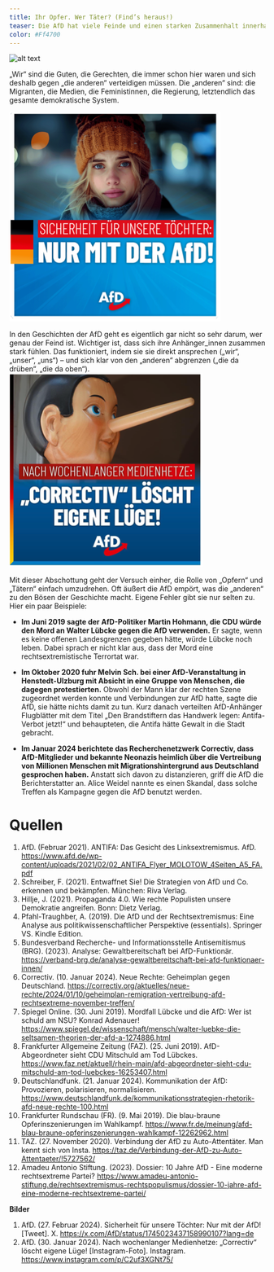 ```yaml
---
title: Ihr Opfer. Wer Täter? (Find’s heraus!)
teaser: Die AfD hat viele Feinde und einen starken Zusammenhalt innerhalb ihrer Community. Wie sie das schafft, liest du hier.
color: #Ff4700
---
```


![alt text](images/Headlines/Headline_Taeter.png)

„Wir“ sind die Guten, die Gerechten, die immer schon hier waren und sich deshalb gegen „die anderen“ verteidigen müssen. Die „anderen“ sind: die Migranten, die Medien, die Feministinnen, die Regierung, letztendlich das gesamte demokratische System. 

![alt text](../images/assets/opfer1.png)

In den Geschichten der AfD geht es eigentlich gar nicht so sehr darum, wer genau der Feind ist. Wichtiger ist, dass sich ihre Anhänger_innen zusammen stark fühlen. Das funktioniert, indem sie sie direkt ansprechen („wir“, „unser“, „uns“) – und sich klar von den „anderen“ abgrenzen („die da drüben“, „die da oben“). 
![alt text](../images/assets/opfer2.png)

Mit dieser Abschottung geht der Versuch einher, die Rolle von „Opfern“ und „Tätern“ einfach umzudrehen. Oft äußert die AfD empört, was die „anderen“ zu den Bösen der Geschichte macht. Eigene Fehler gibt sie nur selten zu. Hier ein paar Beispiele:

- **Im Juni 2019 sagte der AfD-Politiker Martin Hohmann, die CDU würde den Mord an Walter Lübcke gegen die AfD verwenden.** Er sagte, wenn es keine offenen Landesgrenzen gegeben hätte, würde Lübcke noch leben. Dabei sprach er nicht klar aus, dass der Mord eine rechtsextremistische Terrortat war.


- **Im Oktober 2020 fuhr Melvin Sch. bei einer AfD-Veranstaltung in Henstedt-Ulzburg mit Absicht in eine Gruppe von Menschen, die dagegen protestierten.** Obwohl der Mann klar der rechten Szene zugeordnet werden konnte und Verbindungen zur AfD hatte, sagte die AfD, sie hätte nichts damit zu tun. Kurz danach verteilten AfD-Anhänger Flugblätter mit dem Titel „Den Brandstiftern das Handwerk legen: Antifa-Verbot jetzt!“ und behaupteten, die Antifa hätte Gewalt in die Stadt gebracht.


- **Im Januar 2024 berichtete das Recherchenetzwerk Correctiv, dass AfD-Mitglieder und bekannte Neonazis heimlich über die Vertreibung von Millionen Menschen mit Migrationshintergrund aus Deutschland gesprochen haben.** Anstatt sich davon zu distanzieren, griff die AfD die Berichterstatter an. Alice Weidel nannte es einen Skandal, dass solche Treffen als Kampagne gegen die AfD benutzt werden.

# Quellen
1.	AfD. (Februar 2021). ANTIFA: Das Gesicht des Linksextremismus. AfD. https://www.afd.de/wp-content/uploads/2021/02/02_ANTIFA_Flyer_MOLOTOW_4Seiten_A5_FA.pdf
2.	Schreiber, F. (2021). Entwaffnet Sie! Die Strategien von AfD und Co. erkennen und bekämpfen. München: Riva Verlag.
3.	Hillje, J. (2021). Propaganda 4.0. Wie rechte Populisten unsere Demokratie angreifen. Bonn: Dietz Verlag.
4.	Pfahl-Traughber, A. (2019). Die AfD und der Rechtsextremismus: Eine Analyse aus politikwissenschaftlicher Perspektive (essentials). Springer VS. Kindle Edition.
5.	Bundesverband Recherche- und Informationsstelle Antisemitismus (BRG). (2023). Analyse: Gewaltbereitschaft bei AfD-Funktionär. https://verband-brg.de/analyse-gewaltbereitschaft-bei-afd-funktionaer-innen/
6.	Correctiv. (10. Januar 2024). Neue Rechte: Geheimplan gegen Deutschland. https://correctiv.org/aktuelles/neue-rechte/2024/01/10/geheimplan-remigration-vertreibung-afd-rechtsextreme-november-treffen/
7.	Spiegel Online. (30. Juni 2019). Mordfall Lübcke und die AfD: Wer ist schuld am NSU? Konrad Adenauer! https://www.spiegel.de/wissenschaft/mensch/walter-luebke-die-seltsamen-theorien-der-afd-a-1274886.html
8.	Frankfurter Allgemeine Zeitung (FAZ). (25. Juni 2019). AfD-Abgeordneter sieht CDU Mitschuld am Tod Lübckes. https://www.faz.net/aktuell/rhein-main/afd-abgeordneter-sieht-cdu-mitschuld-am-tod-luebckes-16253407.html
9.	Deutschlandfunk. (21. Januar 2024). Kommunikation der AfD: Provozieren, polarisieren, normalisieren. https://www.deutschlandfunk.de/kommunikationsstrategien-rhetorik-afd-neue-rechte-100.html
10.	Frankfurter Rundschau (FR). (9. Mai 2019). Die blau-braune Opferinszenierungen im Wahlkampf. https://www.fr.de/meinung/afd-blau-braune-opferinszenierungen-wahlkampf-12262962.html
11.	TAZ. (27. November 2020). Verbindung der AfD zu Auto-Attentäter. Man kennt sich von Insta. https://taz.de/Verbindung-der-AfD-zu-Auto-Attentaeter/!5727562/
12.	Amadeu Antonio Stiftung. (2023). Dossier: 10 Jahre AfD - Eine moderne rechtsextreme Partei? https://www.amadeu-antonio-stiftung.de/rechtsextremismus-rechtspopulismus/dossier-10-jahre-afd-eine-moderne-rechtsextreme-partei/

**Bilder**
1. AfD. (27. Februar 2024). Sicherheit für unsere Töchter: Nur mit der AfD! [Tweet]. X. https://x.com/AfD/status/1745023437158990107?lang=de
2. AfD. (30. Januar 2024). Nach wochenlanger Medienhetze: „Correctiv“ löscht eigene Lüge! [Instagram-Foto]. Instagram. https://www.instagram.com/p/C2uf3XGNt75/
